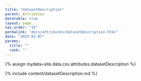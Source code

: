 ```yaml
---
title: "datasetDescription"
parent: Attributes
datatable: true
layout: page
nav_order: "15"
permalink: "docs/attributes/datasetDescription.html"
date: "2025-01-07"
params:
  title: ""
  rank: ""
---
```

{% assign mydata=site.data.csv.attributes.datasetDescription %} 

{% include content/datasetDescription.md %}
